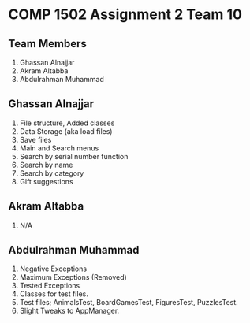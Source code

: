 # COMP 1502 Assignment 2 Team 10

## Team Members
1. Ghassan Alnajjar
2. Akram Altabba
3. Abdulrahman Muhammad

## Ghassan Alnajjar
1. File structure, Added classes 
2. Data Storage (aka load files)
3. Save files
4. Main and Search menus
5. Search by serial number function
6. Search by name
7. Search by category
8. Gift suggestions

## Akram Altabba
1. N/A

## Abdulrahman Muhammad
1. Negative Exceptions
2. Maximum Exceptions (Removed)
3. Tested Exceptions
4. Classes for test files.
5. Test files; AnimalsTest, BoardGamesTest, FiguresTest, PuzzlesTest.
6. Slight Tweaks to AppManager.




